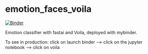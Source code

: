# emotion_faces_voila

[![Binder](https://mybinder.org/badge_logo.svg)](https://mybinder.org/v2/gh/enricodata/emotion-faces/e433c07dfcc6cc80aacf6799f0a1d99479b6bd43)

Emotion classifier with fastai and Voila, deployed with mybinder.

To see in production:
click on launch binder --> click on the jupyter notebook --> click on voila
